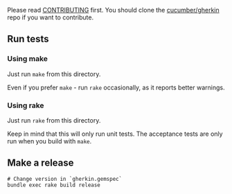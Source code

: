 Please read [CONTRIBUTING](https://github.com/cucumber/gherkin/blob/master/CONTRIBUTING.md) first.
You should clone the [cucumber/gherkin](https://github.com/cucumber/gherkin) repo if you want
to contribute.

## Run tests

### Using make

Just run `make` from this directory.

Even if you prefer `make` - run `rake` occasionally, as it reports better warnings.

### Using rake

Just run `rake` from this directory.

Keep in mind that this will only run unit tests. The acceptance tests are only
run when you build with `make`.

## Make a release

    # Change version in `gherkin.gemspec`
    bundle exec rake build release
